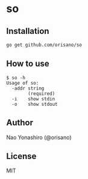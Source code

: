 # so

## Installation
```bash
go get github.com/orisano/so
```

## How to use
```
$ so -h
Usage of so:
  -addr string
    	(required)
  -i	show stdin
  -o	show stdout
```

## Author
Nao Yonashiro (@orisano)

## License
MIT
